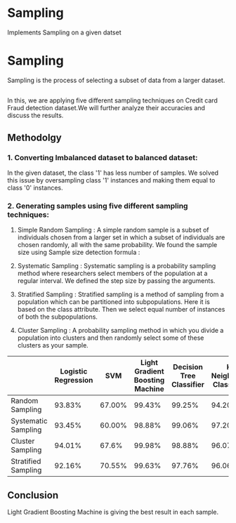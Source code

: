 # Sampling
Implements Sampling on a given datset
# Sampling
Sampling is the process of selecting a subset of data from a larger dataset.
##
In this, we are applying five different sampling techniques on Credit card Fraud detection dataset.We will further analyze their accuracies and discuss the results.<br>
## Methodolgy
### 1. Converting Imbalanced dataset to balanced dataset: <br>
   In the given dataset, the class '1' has less number of samples. We solved this issue by oversampling class '1' instances
   and making them equal to class '0' instances.
   
### 2. Generating samples using five different sampling techniques: <br>
   1. Simple Random Sampling : A simple random sample is a subset of individuals chosen from a larger set in which a subset of individuals are chosen randomly, all with the same probability. We found the sample size using Sample size detection formula :

   2. Systematic Sampling : Systematic sampling is a probability sampling method where researchers select members of the population at a regular interval. We defined the step size by passing the arguments. 
      
   3. Stratified Sampling : Stratified sampling is a method of sampling from a population which can be partitioned into subpopulations. Here it is based on the class attribute. Then we select equal number of instances of both the subpopulations.
      
   4. Cluster Sampling : A probability sampling method in which you divide a population into clusters   and then randomly select some of these clusters as your sample. 
  
|  | Logistic Regression | SVM | Light Gradient Boosting Machine | Decision Tree Classifier | K Neighbors Classifier |
|----------|----------|----------|----------|----------|----------|
| Random Sampling | 93.83% | 67.00% | 99.43% | 99.25% | 94.20% |
| Systematic Sampling | 93.45% | 60.00% | 98.88% | 99.06% | 97.20% |
| Cluster Sampling | 94.01% | 67.6% | 99.98% | 98.88% | 96.07% |
| Stratified Sampling | 92.16% | 70.55% | 99.63% | 97.76% | 96.06% |

## Conclusion
 Light Gradient Boosting Machine  is giving the best result in each sample.
